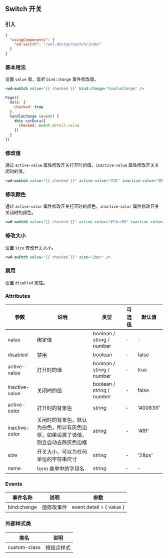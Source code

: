 ## Switch 开关

### 引入

```json
{
  "usingComponents": {
    "wd-switch": "/wot-design/switch/index"
  }
}
```

### 基本用法

设置 `value` 值，监听 `bind:change` 事件修改值。

```html
<wd-switch value="{{ checked }}" bind:change="handleChange" />
```

```javascript
Page({
  data: {
    checked: true
  },
  handleChange (event) {
    this.setData({
      checked: event.detail.value
    })
  }
})
```

### 修改值

通过 `active-value` 属性修改开关打开时的值，`inactive-value` 属性修改开关关闭时的值。

```html
<wd-switch value="{{ checked }}" active-value="京麦" inactive-value="商家后台" />
```

### 修改颜色

通过 `active-color` 属性修改开关打开时的颜色，`inactive-color` 属性修改开关关闭时的颜色。

```html
<wd-switch value="{{ checked }}" active-color="#13ce66" inactive-color="#f00" />
```

### 修改大小

设置 `size` 修改开关大小。

```html
<wd-switch value="{{ checked }}" size="20px" />
```

### 禁用

设置 `disabled` 属性。

### Attributes

| 参数      | 说明                                 | 类型      | 可选值       | 默认值   |
|---------- |------------------------------------ |---------- |------------- |-------- |
| value   |	绑定值 |	boolean / string / number | - |	-  |
| disabled | 禁用 | boolean | - | false |
| active-value | 打开时的值 | boolean / string / number | - | true |
| inactive-value | 关闭时的值 | boolean / string / number | - | false |
| active-color | 打开时的背景色 | string | - | '#0083ff' |
| inactive-color | 关闭时的背景色，默认为白色，所以有灰色边框，如果设置了该值，则会自动去除灰色边框 | string | - | '#fff' |
| size | 开关大小，可以为任何单位的字符串尺寸 | string | - | '28px' |
| name | form 表单中的字段名 | string | - | - |

### Events

| 事件名称      | 说明                                 | 参数     |
|------------- |------------------------------------ |--------- |
| bind:change | 值修改事件 | event.detail = { value } |

### 外部样式类

| 类名     | 说明                |
|---------|---------------------|
| custom-class | 根结点样式 |
